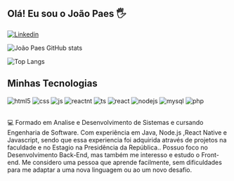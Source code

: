 ## Olá! Eu sou o João Paes 🖐️
[![Linkedin](https://img.shields.io/badge/LinkedIn-0077B5?style=for-the-badge&logo=linkedin&logoColor=white)](https://www.linkedin.com/in/jo%C3%A3obatistap/)

![João Paes GitHub stats](https://github-readme-stats.vercel.app/api?username=joaopaes14&show_icons=true&theme=merko)

![Top Langs](https://github-readme-stats.vercel.app/api/top-langs/?username=joaopaes14&layout=compact)

## Minhas Tecnologias

<div style="display: inline_block">
  <img align="center" alt="html5" src="https://img.shields.io/badge/HTML5-E34F26?style=for-the-badge&logo=html5&logoColor=white" />
  <img align="center" alt="css" src="https://img.shields.io/badge/CSS3-1572B6?style=for-the-badge&logo=css3&logoColor=white" />
    <img align="center" alt="js" src="https://img.shields.io/badge/JavaScript-F7DF1E?style=for-the-badge&logo=javascript&logoColor=black" />
  <img align="center" alt="reactnt" src="https://img.shields.io/badge/React_Native-20232A?style=for-the-badge&logo=react&logoColor=61DAFB" />
  <img align="center" alt="ts" src="https://img.shields.io/badge/Java-ED8B00?style=for-the-badge&logo=openjdk&logoColor=white" />
  <img align="center" alt="react" src="https://img.shields.io/badge/React-20232A?style=for-the-badge&logo=react&logoColor=61DAFB" />
  <img align="center" alt="nodejs" src="https://img.shields.io/badge/Node.js-43853D?style=for-the-badge&logo=node.js&logoColor=white" />
   <img align="center" alt="mysql" src="https://img.shields.io/badge/MySQL-00000F?style=for-the-badge&logo=mysql&logoColor=w" />
   <img align="center" alt="php" src="https://img.shields.io/badge/MySQL-00000F?style=for-the-badge&logo=mysql&logoColor=w" />
</div><br/>

💻 Formado em Analise e Desenvolvimento de Sistemas e cursando Engenharia de Software. Com experiência em Java, Node.js ,React Native e Javascript, sendo que essa experiencia foi adquirida através de projetos na faculdade e no Estagio na Presidência da República..
Possuo foco no Desenvolvimento Back-End, mas também me interesso e estudo o Front-end. Me considero uma pessoa que aprende facilmente, sem dificuldades para me adaptar a uma nova linguagem ou ao um novo desafio.
